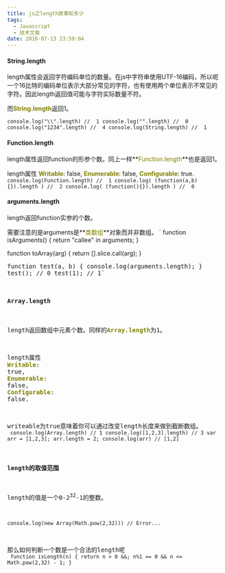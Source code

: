 ```yaml
---
title: js之length故事知多少
tags:
  - Javascript
  - 技术文章
date: 2016-07-13 23:59:04
---
```


#### String.length

length属性会返回字符编码单位的数量。在js中字符串使用UTF-16编码，所以呢一个16比特的编码单位表示大部分常见的字符，也有使用两个单位表示不常见的字符。因此length返回值可能与字符实际数量不符。

而<span style="color: #808000;">**<span style="font-size: 14px;">String.length</span>**</span>返回1。<!--more-->

`
console.log("\\".length) //  1
console.log("".length) //  0
console.log("1234".length) //  4
console.log(String.length) //  1
`

#### Function.length

length属性返回function的形参个数。同上一样**<span style="font-size: 14px; color: #808000;">Function.length</span>**也是返回1。

length属性 <span style="color: #808000; font-size: 14px;">**Writable**</span>: false, **<span style="font-size: 14px; color: #808000;">Enumerable</span>**: false, **<span style="font-size: 14px; color: #808000;">Configurable</span>**: true.
`
console.log(Function.length) //  1
console.log( (function(a,b){}).length ) //  2
console.log( (function(){}).length ) //  0
`

#### arguments.length

length返回function实参的个数。

需要注意的是arguments是**<span style="color: #808000;">类数组</span>**对象而并非数组。
`
function isArguments() {
  return "callee" in arguments;
}

function toArray(arg) {
  return [].slice.call(arg);
}</pre><pre>function test(a, b) {
  console.log(arguments.length);
}
test(); // 0
test(1); // 1`

#### Array.length

length返回数组中元素个数。同样的<span style="color: #808000; font-size: 14px;">**Array.length**</span>为1。

length属性 <span style="color: #808000; font-size: 14px;">**Writable**</span>: true, **<span style="font-size: 14px; color: #808000;">Enumerable</span>**: false, **<span style="font-size: 14px; color: #808000;">Configurable</span>**: false.

writeable为true意味着你可以通过改变length长度来做到截断数组。
`
console.log(Array.length) // 1
console.log([1,2,3].length) // 3
var arr = [1,2,3];
arr.length = 2;
console.log(arr) // [1,2]`

#### length的取值范围

length的值是一个0-2<sup>32</sup>-1的整数。

`
console.log(new Array(Math.pow(2,32))) // Error...
`

那么如何判断一个数是一个合法的length呢
`
function isLength(n) {
  return n > 0 &&; n%1 == 0 && n <= Math.pow(2,32) - 1;
}`